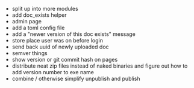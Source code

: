 - split up into more modules
- add doc_exists helper
- admin page
- add a toml config file
- add a "newer version of this doc exists" message
- store place user was on before login
- send back uuid of newly uploaded doc
- semver things
- show version or git commit hash on pages
- distribute neat zip files instead of naked binaries and figure out how to add
  version number to exe name
- combine / otherwise simplify unpublish and publish
